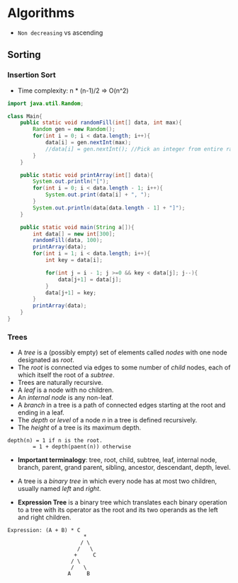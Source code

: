 # Algorithms

* `Non decreasing` vs ascending

## Sorting

### Insertion Sort
* Time complexity: n * (n-1)/2 => O(n^2)

```java
import java.util.Random;

class Main{
	public static void randomFill(int[] data, int max){
		Random gen = new Random();
		for(int i = 0; i < data.length; i++){
			data[i] = gen.nextInt(max);
			//data[i] = gen.nextInt(); //Pick an integer from entire range.
		}
	}

	public static void printArray(int[] data){
		System.out.println("[");
		for(int i = 0; i < data.length - 1; i++){
			System.out.print(data[i] + ", ");
		}
		System.out.println(data[data.length - 1] + "]");
	}

	public static void main(String a[]){
		int data[] = new int[300];
		randomFill(data, 100);
		printArray(data);
		for(int i = 1; i < data.length; i++){
			int key = data[i];

			for(int j = i - 1; j >=0 && key < data[j]; j--){
				data[j+1] = data[j];
			}
			data[j+1] = key;
		}
		printArray(data);
	}
}
```

### Trees
* A *tree* is a (possibly empty) set of elements called *nodes* with one node designated as *root*.
* The *root* is connected via edges to some number of *child* nodes, each of which itself the root of a *subtree*.
* Trees are naturally recursive.
* A *leaf* is a node with no children.
* An *internal node* is any non-leaf.
* A *branch* in a tree is a path of connected edges starting at the root and ending in a leaf.
* The *depth* or *level* of a node *n* in a tree is defined recursively.
* The *height* of a tree is its maximum depth.
```
depth(n) = 1 if n is the root.
	    = 1 + depth(paent(n)) otherwise
```
* **Important terminalogy**: tree, root, child, subtree, leaf, internal node, branch, parent, grand parent, sibling, ancestor, descendant, depth, level.
* A tree is a *binary tree* in which every node has at most two children, usually named *left* and *right*.

* **Expression Tree** is a binary tree which translates each binary operation to a tree with its operator as the root and its two operands as the left and right children.
```
Expression: (A + B) * C
					    *
					   / \
					  /   \
					 +     C
					/ \
				    /   \
				   A     B
```